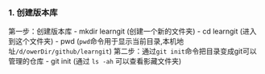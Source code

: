 ### 1. 创建版本库
第一步：创建版本库
    - mkdir learngit  (创建一个新的文件夹)
    - cd learngit (进入到这个文件夹)
    - pwd (`pwd`命令用于显示当前目录,本机地址`/d/owerDir/github/learngit`)
第二步：通过`git init`命令把目录变成git可以管理的仓库
    - git init
    (通过 `ls -ah` 可以查看影藏文件夹)